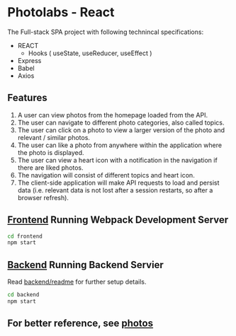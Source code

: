 # Photolabs - React
The Full-stack SPA project with following technincal specifications:
- REACT
  - Hooks ( useState, useReducer, useEffect )
- Express
- Babel
- Axios

## Features

1. A user can view photos from the homepage loaded from the API.
1. The user can navigate to different photo categories, also called topics.
1. The user can click on a photo to view a larger version of the photo and relevant / similar photos.
1. The user can like a photo from anywhere within the application where the photo is displayed.
1. The user can view a heart icon with a notification in the navigation if there are liked photos.
1. The navigation will consist of different topics and heart icon.
1. The client-side application will make API requests to load and persist data (i.e. relevant data is not lost after a session restarts, so after a browser refresh).

## [Frontend](https://github.com/uprajapa/photolabs-starter/tree/main/frontend) Running Webpack Development Server

```sh
cd frontend
npm start
```

## [Backend](https://github.com/uprajapa/photolabs-starter/tree/main/backend) Running Backend Servier

Read [backend/readme](https://github.com/uprajapa/photolabs-starter/tree/main/backend#readme) for further setup details.

```sh
cd backend
npm start
```
## For better reference, see [photos](https://github.com/uprajapa/photolabs-starter/tree/main/backend/docs)
